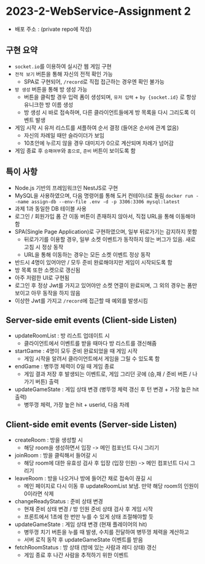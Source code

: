 # 2023-2-WebService-Assignment 2

-   배포 주소 : (private repo에 작성)

## 구현 요약

-   `socket.io`를 이용하여 실시간 웹 게임 구현
-   `전적 보기` 버튼을 통해 자신의 전적 확인 가능
    -   SPA로 구현되어, `/record`로 직접 접근하는 경우엔 확인 불가능
-   `방 생성` 버튼을 통해 방 생성 가능
    -   버튼을 클릭할 경우 입력 폼이 생성되며, `유저 입력` + `by {socket.id}` 로 항상 유니크한 방 이름 생성
    -   방 생성 시 바로 접속하며, 다른 클라이언트들에게 방 목록을 다시 그리도록 이벤트 발생
-   게임 시작 시 유저 리스트를 셔플하여 순서 결정 (들어온 순서에 관계 없음)
    -   자신의 차례일 때만 슬라이더가 보임
    -   10초안에 누르지 않을 경우 대미지가 0으로 계산되며 차례가 넘어감
-   게임 종료 후 `승패여부`와 `홈으로`, `준비` 버튼이 보이도록 함

## 특이 사항

-   Node.js 기반의 프레임워크인 NestJS로 구현
-   MySQL을 사용하였으며, 다음 명령어를 통해 도커 컨테이너로 돌림
    `docker run --name assign-db --env-file .env -d -p 3306:3306 mysql:latest`
-   과제 1과 동일한 DB 테이블 사용
-   로그인 / 회원가입 폼 간 이동 버튼이 존재하지 않아서, 직접 URL을 통해 이동해야 함
-   SPA(Single Page Application)로 구현하였으며, 일부 뒤로가기는 감지하지 못함
    -   뒤로가기를 이용할 경우, 일부 소켓 이벤트가 동작하지 않는 버그가 있음. 새로고침 시 정상 동작
    -   URL을 통해 이동하는 경우는 모든 소켓 이벤트 정상 동작
-   반드시 4명이 있어야만 / 모두 준비 완료해야지만 게임이 시작되도록 함
-   방 목록 또한 소켓으로 갱신됨
-   아주 저렴한 UI로 구현됨
-   로그인 후 정상 Jwt를 가지고 있어야만 소켓 연결이 완료되며, 그 외의 경우는 폼만 보이고 아무 동작을 하지 않음
-   이상한 Jwt를 가지고 `/record`에 접근할 때 예외를 발생시킴

## Server-side emit events (Client-side Listen)

-   updateRoomList : 방 리스트 업데이트 시
    -   클라이언트에서 이벤트를 받을 때마다 방 리스트를 갱신해줌
-   startGame : 4명이 모두 준비 완료되었을 때 게임 시작
    -   게임 시작을 알려서 클라이언트에서 게임을 그릴 수 있도록 함
-   endGame : 병뚜껑 체력이 0일 때 게임 종료
    -   게임 결과 저장 후 발생되는 이벤트로, 게임 그리던 곳에 (승,패 / 준비 버튼 / 나가기 버튼) 출력
-   updateGameState : 게임 상태 변경 (병뚜껑 체력 갱신 후 턴 변경 + 가장 높은 hit 출력)
    -   병뚜껑 체력, 가장 높은 hit + userId, 다음 차례

## Client-side emit events (Server-side Listen)

-   createRoom : 방을 생성할 시
    -   해당 room을 생성하면서 입장 -> 메인 컴포넌트 다시 그리기
-   joinRoom : 방을 클릭해서 들어갈 시
    -   해당 room에 대한 유효성 검사 후 입장 (입장 인원) -> 메인 컴포넌트 다시 그리기
-   leaveRoom : 방을 나오거나 방에 들어간 채로 접속이 끊길 시
    -   메인 페이지로 다시 이동 후 updateRoomList 보냄. 만약 해당 room의 인원이 0이라면 삭제
-   changeReadyStatus : 준비 상태 변경
    -   현재 준비 상태 변경 / 방 인원 준비 상태 검사 후 게임 시작
    -   프론트에서 1초에 한 번만 누를 수 있게 상태 조절해야할 듯
-   updateGameState : 게임 상태 변경 (현재 플레이어의 hit)
    -   병뚜껑 치기 버튼을 누를 때 발생, 수치를 전달하여 병뚜껑 체력을 계산하고
    -   서버 로직 동작 후 updateGameState 이벤트를 받음
-   fetchRoomStatus : 방 상태 (방에 있는 사람과 레디 상태) 갱신
    -   게임 종료 후 나간 사람을 추적하기 위한 이벤트
